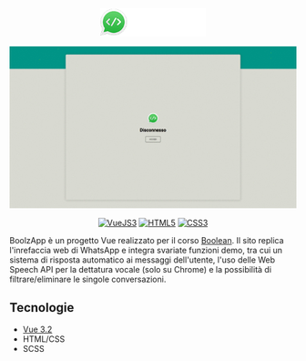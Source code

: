 <!---
LOGO
-->

<p align="center">
  <img src="https://github.com/mattiamoneta/vue-boolzapp/blob/main/img/boolzapp-logo-extended.png" alt="BoolzApp" height="50px"/>
</p>

<!---
THUMBNAIL GIF
-->

<p align="center">
  <img src="https://github.com/mattiamoneta/vue-boolzapp/blob/main/thumbnail.gif" alt="BoolzApp"/>
</p>

<!---
SHIELDS.IO

Syntax: <a href="website"><img src="https://img.shields.io/badge/-LABEL-COLORHEX?logo=SIMPLELOGONAME&logoColor=white" alt="LABELALT"></a>
-->
<p align="center">
  <a href="https://vuejs.org/"><img src="https://img.shields.io/badge/-VueJS3-4FC08D?logo=vue.js&logoColor=white" alt="VueJS3"></a>
  <a href="#"><img src="https://img.shields.io/badge/-HTML5-E34F26?logo=html5&logoColor=white" alt="HTML5"></a>
  <a href="#"><img src="https://img.shields.io/badge/-CSS3-1572B6?logo=css3&logoColor=white" alt="CSS3"></a>
</p>

BoolzApp è un progetto Vue realizzato per il corso [Boolean](https://boolean.careers/). Il sito replica l'inrefaccia web di WhatsApp e integra svariate funzioni demo, tra cui
un sistema di risposta automatico ai messaggi dell'utente, l'uso delle Web Speech API per la dettatura vocale (solo su Chrome) e la possibilità di filtrare/eliminare le singole conversazioni.


## Tecnologie

- [Vue 3.2](https://vuejs.org/)
- HTML/CSS
- SCSS
